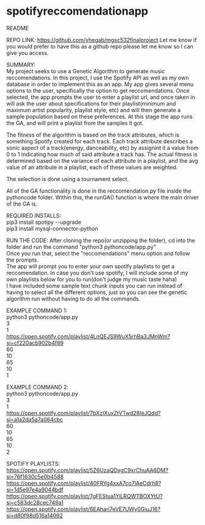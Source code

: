 # spotifyreccomendationapp
README

REPO LINK: 
https://github.com/yhegab/mgsc532finalproject
Let me know if you would prefer to have this as a github repo please let me know so I can give you access.

SUMMARY:  
My project seeks to use a Genetic Algorithm to generate music reccomendations. In this project, I use the Spotify API as well as my own database in order to implement this as an app. My app gives several menu options to the user, specifically the option to get reccomendations. Once selected, the app prompts the user to enter a playlist url, and once taken in will ask the user about specifications for their playlist(minimum and maximum artist popularity, playlist style, etc) and will then generate a sample population based on these preferences. At this stage the app runs the GA, and will print a playlist from the samples it got.  

The fitness of the algorithm is based on the track attributes, which is something Spotify created for each track. Each track attribute describes a sonic aspect of a track(energy, danceability, etc) by assignint it a value from 0 to 1 indicating how much of said attribute a track has. The actual fitness is determined based on the variance of each attribute in a playlist, and the avg value of an attribute in a playlist, each of these values are weighted.  

The selection is done using a tournament select.  

All of the GA functionality is done in the reccomendation.py file inside the pythoncode folder. Within this, the runGA() function is where the main driver of the GA is.


REQUIRED INSTALLS:  
pip3 install spotipy --upgrade  
pip3 install mysql-connector-python  

RUN THE CODE:
After cloning the repo(or unzipping the folder), cd into the folder and run the command "python3 pythoncode/app.py"  
Once you run that, select the "reccomendations" menu option and follow the prompts.  
The app will prompt you to enter your own spotify playlists to get a reccomendation. In case you don't use spotify, I will include some of my own playlists below for you to run(don't judge my music taste haha)  
I have included some sample text chunk inputs you can run instead of having to select all the different options, just so you can see the genetic algorithm run without having to do all the commands.  

EXAMPLE COMMAND 1:  
python3 pythoncode/app.py  
3  
1  
https://open.spotify.com/playlist/4LnQEJS9WuX5rhBa3JMnWm?si=cf220acb902b4f89  
60  
10  
65  
10  
1  

EXAMPLE COMMAND 2:  
python3 pythoncode/app.py  
3  
1  
https://open.spotify.com/playlist/7bXzIXuxZtVTwd28IeJQdd?si=a1a2da5a7a064cbc  
60  
10  
65  
10  
2  


SPOTIFY PLAYLISTS:  
https://open.spotify.com/playlist/5Z6UzaQDxgC9xrChuAA6DM?si=76f1630c5e0b4588
https://open.spotify.com/playlist/40FRYg4xxA7co7lAeCdrh8?si=1d5e97e4a9044bdf
https://open.spotify.com/playlist/7gFEStua1YiLRQWTBOXYtU?si=c583dc28cec749a1
https://open.spotify.com/playlist/6EAhari7eVE7UWy0GiuJ16?si=d80f98d516a14092



